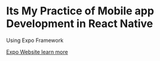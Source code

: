 <h1>Its My Practice of Mobile app Development in React Native</h1>
<p>Using Expo Framework</p>

<a href="https://expo.dev">Expo Website learn more</a>